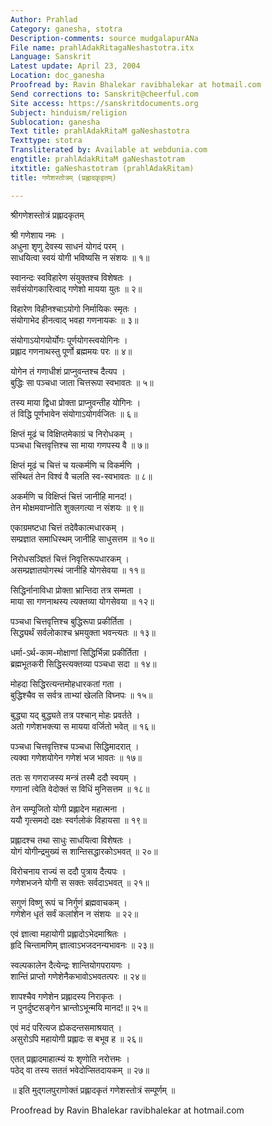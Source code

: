 ```yaml
---
Author: Prahlad
Category: ganesha, stotra
Description-comments: source mudgalapurANa
File name: prahlAdakRitagaNeshastotra.itx
Language: Sanskrit
Latest update: April 23, 2004
Location: doc_ganesha
Proofread by: Ravin Bhalekar ravibhalekar at hotmail.com
Send corrections to: Sanskrit@cheerful.com
Site access: https://sanskritdocuments.org
Subject: hinduism/religion
Sublocation: ganesha
Text title: prahlAdakRitaM gaNeshastotra
Texttype: stotra
Transliterated by: Available at webdunia.com
engtitle: prahlAdakRitaM gaNeshastotram
itxtitle: gaNeshastotram (prahlAdakRitam)
title: गणेशस्तोत्रम् (प्रह्लादकृइतम्)

---
```

  
 श्रीगणेशस्तोत्रं प्रह्लादकृतम्   
  
श्री गणेशाय नमः ।  
अधुना शृणु देवस्य साधनं योगदं परम् ।  
साधयित्वा स्वयं योगी भविष्यसि न संशयः ॥ १॥  
  
स्वानन्दः स्वविहारेण संयुक्तश्च विशेषतः ।  
सर्वसंयोगकारित्वाद् गणेशो मायया युतः ॥ २॥  
  
विहारेण विहीनश्चाऽयोगो निर्मायिकः स्मृतः ।  
संयोगाभेद हीनत्वाद् भवहा गणनायकः ॥ ३॥  
  
संयोगाऽयोगयोर्योगः पूर्णयोगस्त्वयोगिनः ।  
प्रह्लाद गणनाथस्तु पूर्णो ब्रह्ममयः परः ॥ ४॥  
  
योगेन तं गणाधीशं प्राप्नुवन्तश्च दैत्यप ।  
बुद्धिः सा पञ्चधा जाता चित्तरूपा स्वभावतः ॥ ५॥  
  
तस्य माया द्विधा प्रोक्ता प्राप्नुवन्तीह योगिनः ।  
तं विद्धि पूर्णभावेन संयोगाऽयोगर्वजितः ॥ ६॥  
  
क्षिप्तं मूढं च विक्षिप्तमेकाग्रं च निरोधकम् ।  
पञ्चधा चित्तवृत्तिश्च सा माया गणपस्य वै ॥ ७॥  
  
क्षिप्तं मूढं च चित्तं च यत्कर्मणि च विकर्मणि ।  
संस्थितं तेन विश्वं वै चलति स्व-स्वभावतः ॥ ८॥  
  
अकर्मणि च विक्षिप्तं चित्तं जानीहि मानद!।  
तेन मोक्षमवाप्नोति शुक्लगत्या न संशयः ॥ ९॥  
  
एकाग्रमष्टधा चित्तं तदेवैकात्मधारकम् ।  
सम्प्रज्ञात समाधिस्थम् जानीहि साधुसत्तम ॥ १०॥  
  
निरोधसञ्ज्ञितं चित्तं निवृत्तिरूपधारकम् ।  
असम्प्रज्ञातयोगस्थं जानीहि योगसेवया ॥ ११॥  
  
सिद्धिर्नानाविधा प्रोक्ता भ्रान्तिदा तत्र सम्मता ।  
माया सा गणनाथस्य त्यक्तव्या योगसेवया ॥ १२॥  
  
पञ्चधा चित्तवृत्तिश्च बुद्धिरूपा प्रकीर्तिता ।  
सिद्ध्यर्थं सर्वलोकाश्च भ्रमयुक्ता भवन्त्यतः ॥ १३॥  
  
धर्मा-ऽर्थ-काम-मोक्षाणां सिद्धिर्भिन्ना प्रकीर्तिता ।  
ब्रह्मभूतकरी सिद्धिस्त्यक्तव्या पञ्चधा सदा ॥ १४॥  
  
मोहदा सिद्धिरत्यन्तमोहधारकतां गता ।  
बुद्धिश्चैव स सर्वत्र ताभ्यां खेलति विघ्नपः ॥ १५॥  
  
बुद्ध्या यद् बुद्ध्यते तत्र पश्चान् मोहः प्रवर्तते ।  
अतो गणेशभक्त्या स मायया वर्जितो भवेत् ॥ १६॥  
  
पञ्चधा चित्तवृत्तिश्च पञ्चधा सिद्धिमादरात् ।  
त्यक्वा गणेशयोगेन गणेशं भज भावतः ॥ १७॥  
  
ततः स गणराजस्य मन्त्रं तस्मै ददौ स्वयम् ।  
गणानां त्वेति वेदोक्तं स विधिं मुनिसत्तम ॥ १८॥  
  
तेन सम्पूजितो योगी प्रह्लादेन महात्मना ।  
ययौ गृत्समदो दक्षः स्वर्गलोकं विहायसा ॥ १९॥  
  
प्रह्लादश्च तथा साधुः साधयित्वा विशेषतः ।  
योगं योगीन्द्रमुख्यं स शान्तिसद्धारकोऽभवत् ॥ २०॥  
  
विरोचनाय राज्यं स ददौ पुत्राय दैत्यपः ।  
गणेशभजने योगी स सक्तः सर्वदाऽभवत् ॥ २१॥  
  
सगुणं विष्णु रूपं च निर्गुणं ब्रह्मवाचकम् ।  
गणेशेन धृतं सर्वं कलांशेन न संशयः ॥ २२॥  
  
एवं ज्ञात्वा महायोगी प्रह्लादोऽभेदमाश्रितः ।  
हृदि चिन्तामणिम् ज्ञात्वाऽभजदनन्यभावनः ॥ २३॥  
  
स्वल्पकालेन दैत्येन्द्रः शान्तियोगपरायणः ।  
शान्तिं प्राप्तो गणेशेनैकभावोऽभवतत्परः ॥ २४॥  
  
शापश्चैव गणेशेन प्रह्लादस्य निराकृतः ।  
न पुनर्दुष्टसङ्गेन भ्रान्तोऽभून्मयि मानद!॥ २५॥  
  
एवं मदं परित्यज ह्येकदन्तसमाश्रयात् ।  
असुरोऽपि महायोगी प्रह्लादः स बभूव ह ॥ २६॥  
  
एतत् प्रह्लादमाहात्म्यं यः शृणोति नरोत्तमः ।  
पठेद् वा तस्य सततं भवेदोप्सितदायकम् ॥ २७॥  
  
॥ इति मुद्गलपुराणोक्तं प्रह्लादकृतं गणेशस्तोत्रं सम्पूर्णम् ॥  
  
  
Proofread by Ravin Bhalekar ravibhalekar at hotmail.com  
  
